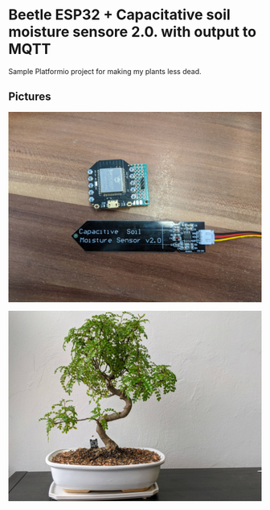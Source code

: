 Beetle ESP32 + Capacitative soil moisture sensore 2.0. with output to MQTT
==========================================================================

Sample Platformio project for making my plants less dead. 

## Pictures

![Hardware](hw-min.jpg)

![Plant](plant-min.jpg)